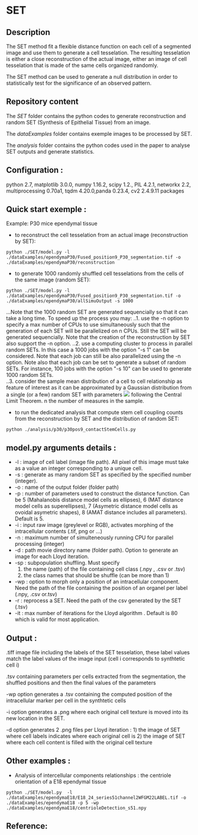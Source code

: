 
# SET 

## Description

The SET method fit a flexible distance function on each cell of a segmented image and use them to generate a cell tesselation. The resulting tesselation is either a close reconstruction of the actual image, either an image of cell tesselation that is made of the same cells organized randomly. 

The SET method can be used to generate a null distribution in order to statistically test for the significance of an observed pattern.

## Repository content

The *SET* folder contains the python codes to generate reconstruction and random SET (Synthesis of Epithelial Tissue) from an image.

The *dataExamples* folder contains exemple images to be processed by SET.

The *analysis* folder contains the python codes used in the paper to analyse SET outputs and generate statistics.


## Configuration : 
python 2.7, matplotlib 3.0.0, numpy 1.16.2, scipy 1.2., PIL 4.2.1, networkx 2.2, multiprocessing 0.70a1, tqdm 4.20.0,panda 0.23.4, cv2 2.4.9.11 packages


## Quick start exemple : 
Example: P30 mice ependymal tissue
* to reconstruct the cell tesselation from an actual image (reconstruction by SET): 

```
python ./SET/model.py -l ./dataExamples/ependymaP30/Fused_position9_P30_segmentation.tif -o ./dataExamples/ependymaP30/reconstruction 
```

* to generate 1000 randomly shuffled cell tesselations from the cells of the same image (random SET):


```
python ./SET/model.py -l ./dataExamples/ependymaP30/Fused_position9_P30_segmentation.tif -o ./dataExamples/ependymaP30/allSimuOutput -s 1000
```

...Note that the 1000 random SET are generated sequencially so that it can take a long time. To speed up the process you may: 
..1. use the -n option to specify a max number of CPUs to use simultaneously such that the generation of each SET will be parallelized on n CPUs. Still the SET will be generated sequencially. Note that the creation of the reconstruction by SET also support the -n option. 
..2. use a computing cluster to process in parallel random SETs. In this case a 1000 jobs with the option "-s 1" can be considered. Note that each job can still be also parallelized using the -n option. Note also that each job can be set to generate a subset of random SETs. For instance, 100 jobs with the option "-s 10" can be used to generate 1000 random SETs.  
..3. consider the sample mean distribution of a cell to cell relationship as feature of interest as it can be approximated by a Gaussian distribution from a single (or a few) random SET with parameters <img src="http://latex.codecogs.com/svg.latex?(\mu,\frac{\sigma}{\sqrt{n}})" border="0"/> following the Central Limit Theorem. n the number of measures in the sample.

* to run the dedicated analysis that compute stem cell coupling counts from the reconstruction by SET and the distribution of random SET:

```
python ./analysis/p30/p30pos9_contactStemCells.py
```

## model.py arguments details : 

* -l : image of cell label (image file path). All pixel of this image must take as a value an integer corresponding to a unique cell.
* -s : generate as many random SET as specified by the specified number (integer).
* -o : name of the output folder (folder path)
* -p : number of parameters used to construct the distance function. Can be 5 (Mahalanobis distance model cells as ellipses), 6 (MAT distance model cells as superellipses), 7 (Asymetric distance model cells as ovoidal asymetric shapes), 8 (AMAT distance includes all parameters). Default is 5.
* -i : input raw image (greylevel or RGB), activates morphing of the intracellular contents (.tif, png or ...)
* -n : maximum number of simulteneously running CPU for parallel processing (integer)
* -d : path movie directory name (folder path). Option to generate an image for each Lloyd iteration.
* -sp : subpopulation shuffling. Must specify 
	 1) the name (path) of the file containing cell class (.npy , .csv or .tsv) 
	 2) the class names that should be shuffle (can be more than 1)
* -wp : option to morph only a position of an intracellular component. Need the path of the file containing the position of an organel per label (.npy, .csv or.tsv)
* -r : reprocess a SET. Need the path of the csv generated by the SET (.tsv)
* -it : max number of iterations for the Lloyd algorithm . Default is 80 which is valid for most application.

## Output : 
.tiff image file including the labels of the SET tesselation, these label values match the label values of the image input (cell i corresponds to synthtetic cell i)

.tsv containing parameters per cells extracted from the segmentation, the shuffled positions and then the final values of the parameters

-wp option generates a .tsv containing the computed position of the intracellular marker per cell in the synthtetic cells

-i option generates a .png where each original cell texture is moved into its new location in the SET.

-d option generates 2 .png files per Lloyd iteration : 
	1) the image of SET where cell labels indicates where each original cell is
	2) the image of SET where each cell content is filled with the original cell texture



## Other examples : 

* Analysis of intercellular components relationships : the centriole orientation of a E18 ependymal tissue

```
python ./SET/model.py  -l ./dataExamples/ependymaE18/E18_24_series51channel2WFGM22LABEL.tif -o ./dataExamples/ependymaE18 -p 5 -wp ./dataExamples/ependymaE18/centrioleDetection_s51.npy
```

## Reference: 



